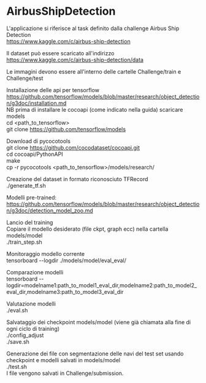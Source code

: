 # AirbusShipDetection

L'applicazione si riferisce al task definito dalla challenge Airbus Ship Detection  
https://www.kaggle.com/c/airbus-ship-detection  

Il dataset può essere scaricato all'indirizzo  
https://www.kaggle.com/c/airbus-ship-detection/data  

Le immagini devono essere all'interno delle cartelle Challenge/train e Challenge/test

Installazione delle api per tensorflow  
https://github.com/tensorflow/models/blob/master/research/object_detection/g3doc/installation.md  
NB prima di installare le cocoapi (come indicato nella guida) scaricare models  
cd <path_to_tensorflow>  
git clone https://github.com/tensorflow/models  

Download di pycocotools  
git clone https://github.com/cocodataset/cocoapi.git  
cd cocoapi/PythonAPI  
make  
cp -r pycocotools <path_to_tensorflow>/models/research/  
  
Creazione del dataset in formato riconosciuto TFRecord  
./generate_tf.sh  
  
Modelli pre-trained:  
https://github.com/tensorflow/models/blob/master/research/object_detection/g3doc/detection_model_zoo.md  
  
Lancio del training  
Copiare il modello desiderato (file ckpt, graph ecc) nella cartella models/model  
./train_step.sh  
  
Monitoraggio modello corrente  
tensorboard --logdir ./models/model/eval_eval/  
  
Comparazione modelli  
tensorboard --logdir=modelname1:path_to_model1_eval_dir,modelname2:path_to_model2_eval_dir,modelname3:path_to_model3_eval_dir  

Valutazione modelli  
./eval.sh  
  
Salvataggio dei checkpoint models/model (viene già chiamata alla fine di ogni ciclo di training)  
./config_adjust  
./save.sh  
  
Generazione dei file con segmentazione delle navi del test set usando checkpoint e modelli salvati in models/model  
./test.sh  
I file vengono salvati in Challenge/submission.  
